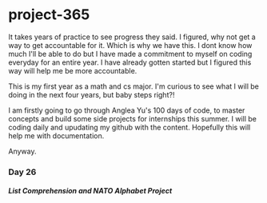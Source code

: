 # project-365

It takes years of practice to see progress they said. I figured, why not get a way to get accountable for it. Which is why we have this. I dont know how much I'll be able to do but I have made a commitment to myself on coding everyday for an entire year. I have already gotten started but I figured this way will help me be more accountable.

This is my first year as a math and cs major. I'm curious to see what I will be doing in the next four years, but baby steps right?!

I am firstly going to go through Anglea Yu's 100 days of code, to master concepts and build some side projects for internships this summer.
I will be coding daily and upudating my github with the content. Hopefully this will help me with documentation.

Anyway.


<h3>Day 26</h3>
<h5>List Comprehension and NATO Alphabet Project<h5>
<p></p>
